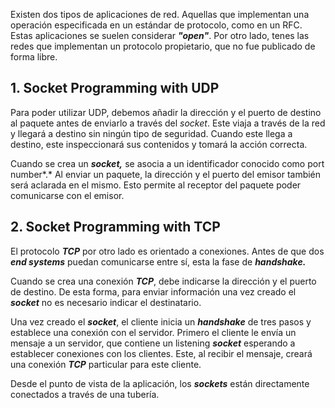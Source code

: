 Existen dos tipos de aplicaciones de red. Aquellas que implementan una operación especificada en un estándar de protocolo, como en un RFC. Estas aplicaciones se suelen considerar ***"open"***. Por otro lado, tenes las redes que implementan un protocolo propietario, que no fue publicado de forma libre.

## 1. Socket Programming with UDP

Para poder utilizar UDP, debemos añadir la dirección y el puerto de destino al paquete antes de enviarlo a través del *socket*. Este viaja a través de la red y llegará a destino sin ningún tipo de seguridad. Cuando este llega a destino, este inspeccionará sus contenidos y tomará la acción correcta.

Cuando se crea un ***socket,*** se asocia a un identificador conocido como port number*.* Al enviar un paquete, la dirección y el puerto del emisor también será aclarada en el mismo. Esto permite al receptor del paquete poder comunicarse con el emisor.

## 2. Socket Programming with TCP

El protocolo ***TCP*** por otro lado es orientado a conexiones. Antes de que dos ***end systems*** puedan comunicarse entre sí, esta la fase de ***handshake.***

Cuando se crea una conexión ***TCP***, debe indicarse la dirección y el puerto de destino. De esta forma, para enviar información una vez creado el ***socket*** no es necesario indicar el destinatario.

Una vez creado el ***socket***, el cliente inicia un ***handshake*** de tres pasos y establece una conexión con el servidor. Primero el cliente le envía un mensaje a un servidor, que contiene un listening ***socket*** esperando a establecer conexiones con los clientes. Este, al recibir el mensaje, creará una conexión ***TCP*** particular para este cliente.

Desde el punto de vista de la aplicación, los ***sockets*** están directamente conectados a través de una tubería.
